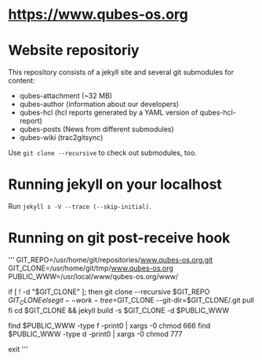 # https://www.qubes-os.org

# Website repositoriy

This repository consists of a jekyll site and several git submodules 
for content:

- qubes-attachment (~32 MB)
- qubes-author (information about our developers)
- qubes-hcl (hcl reports generated by a YAML version of qubes-hcl-report)
- qubes-posts (News from different submodules)
- qubes-wiki (trac2gitsync)

Use `git clone --recursive` to check out submodules, too.

# Running jekyll on your localhost

Run `jekyll s -V --trace (--skip-initial)`.

# Running on git post-receive hook

'''
GIT_REPO=/usr/home/git/repositories/www.qubes-os.org.git
GIT_CLONE=/usr/home/git/tmp/www.qubes-os.org
PUBLIC_WWW=/usr/local/www/qubes-os.org/www/

if [ ! -d "$GIT_CLONE" ]; then
    git clone --recursive $GIT_REPO $GIT_CLONE
else
    git --work-tree=$GIT_CLONE --git-dir=$GIT_CLONE/.git pull
fi
cd $GIT_CLONE && jekyll build -s $GIT_CLONE -d $PUBLIC_WWW

find $PUBLIC_WWW -type f -print0 | xargs -0 chmod 666
find $PUBLIC_WWW -type d -print0 | xargs -0 chmod 777

exit
'''
